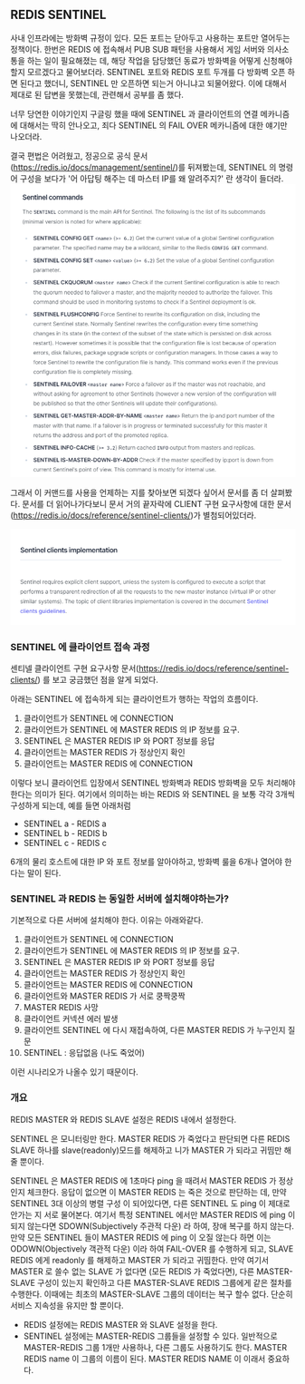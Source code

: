 ## REDIS SENTINEL

사내 인프라에는 방화벽 규정이 있다. 모든 포트는 닫아두고 사용하는 포트만 열어두는 정책이다. 한번은 REDIS 에 접속해서 PUB SUB 패턴을 사용해서 게임 서버와 의사소통을 하는 일이 필요해졌는 데, 해당 작업을 담당했던 동료가 방화벽을 어떻게 신청해야할지 모르겠다고 물어보더라. SENTINEL 포트와 REDIS 포트 두개를 다 방화벽 오픈 하면 된다고 했더니, SENTINEL 만 오픈하면 되는거 아니냐고 되물어왔다. 이에 대해서 제대로 된 답변을 못했는데, 관련해서 공부를 좀 했다.

너무 당연한 이야기인지 구글링 했을 때에 SENTINEL 과 클라이언트의 연결 메카니즘에 대해서는 딱히 안나오고, 죄다 SENTINEL 의 FAIL OVER 메카니즘에 대한 얘기만 나오더라.

결국 편법은 어려웠고, 정공으로 공식 문서(https://redis.io/docs/management/sentinel/)를 뒤져봤는데,
 SENTINEL 의 명령어 구성을 보다가 '어 아답팅 해주는 데 마스터 IP를 왜 알려주지?' 란 생각이 들더라.  ![](.20230308_images/bd24ae98.png)  
 
 그래서 이 커맨드를 사용을 언제하는 지를 찾아보면 되겠다 싶어서 문서를 좀 더 살펴봤다. 문서를 더 읽어나가다보니 문서 거의 끝자락에 CLIENT 구현 요구사항에 대한 문서(https://redis.io/docs/reference/sentinel-clients/)가 별첨되어있더라.
 
 ![](.20230308_images/afd11a1a.png)


### SENTINEL 에 클라이언트 접속 과정

센티넬 클라이언트 구현 요구사항 문서(https://redis.io/docs/reference/sentinel-clients/) 를 보고 궁금했던 점을 알게 되었다.

아래는 SENTINEL 에 접속하게 되는 클라이언트가 행하는 작업의 흐름이다.

1. 클라이언트가 SENTINEL 에 CONNECTION
2. 클라이언트가 SENTINEL 에 MASTER REDIS 의 IP 정보를 요구.
3. SENTINEL 은 MASTER REDIS IP 와 PORT 정보를 응답
4. 클라이언트는 MASTER REDIS 가 정상인지 확인
5. 클라이언트는 MASTER REDIS 에 CONNECTION

이렇다 보니 클라이언트 입장에서 SENTINEL 방화벽과 REDIS 방화벽을 모두 처리해야한다는 의미가 된다.  여기에서 의미하는 바는 REDIS 와 SENTINEL 을 보통 각각 3개씩 구성하게 되는데, 예를 들면 아래처럼

- SENTINEL a - REDIS a
- SENTINEL b - REDIS b
- SENTINEL c - REDIS c

6개의 물리 호스트에 대한 IP 와 포트 정보를 알아야하고, 방화벽 룰을 6개나 열어야 한다는 말이 된다.

### SENTINEL 과 REDIS 는 동일한 서버에 설치해야하는가?

기본적으로 다른 서버에 설치해야 한다. 이유는 아래와같다.

1. 클라이언트가 SENTINEL 에 CONNECTION
2. 클라이언트가 SENTINEL 에 MASTER REDIS 의 IP 정보를 요구.
3. SENTINEL 은 MASTER REDIS IP 와 PORT 정보를 응답
4. 클라이언트는 MASTER REDIS 가 정상인지 확인
5. 클라이언트는 MASTER REDIS 에 CONNECTION
6. 클라이언트와 MASTER REDIS 가 서로 쿵짝쿵짝
7. MASTER REDIS 사망
8. 클라이언트 커넥션 에러 발생
9. 클라이언트 SENTINEL 에 다시 재접속하여, 다른 MASTER REDIS 가 누구인지 질문
10. SENTINEL : 응답없음 (나도 죽었어)

이런 시나리오가 나올수 있기 때문이다.

### 개요

REDIS MASTER 와 REDIS SLAVE 설정은 REDIS 내에서 설정한다.

SENTINEL 은 모니터링만 한다. MASTER REDIS 가 죽었다고 판단되면 다른 REDIS SLAVE 하나를 slave(readonly)모드를 해제하고 니가 MASTER 가 되라고 귀띰만 해줄 뿐이다.

SENTINEL 은 MASTER REDIS 에 1초마다 ping 을 때려서 MASTER REDIS 가 정상인지 체크한다. 응답이 없으면 이 MASTER REDIS 는 죽은 것으로 판단하는 데, 만약 SENTINEL 3대 이상의 병렬 구성 이 되어있다면, 다른 SENTINEL 도 ping 이 제대로 안가는 지 서로 물어본다. 여기서 특정 SENTINEL 에서만 MASTER REDIS 에 ping 이 되지 않는다면 SDOWN(Subjectively 주관적 다운) 라 하여, 장애 복구를 하지 않는다. 만약 모든 SENTINEL 들이 MASTER REDIS 에 ping 이 오질 않는다 하면 이는 ODOWN(Objectively 객관적 다운) 이라 하여 FAIL-OVER 를 수행하게 되고, SLAVE REDIS 에게 readonly 를 해제하고 MASTER 가 되라고 귀띰한다. 만약 여기서 MASTER 로 쓸수 없는 SLAVE 가 없다면 (모든 REDIS 가 죽었다면), 다른 MASTER-SLAVE 구성이 있는지 확인하고 다른 MASTER-SLAVE REDIS 그룹에게 같은 절차를 수행한다. 이때에는 최초의 MASTER-SLAVE 그룹의 데이터는 복구 할수 없다. 단순히 서비스 지속성을 유지만 할 뿐이다.

- REDIS 설정에는 REDIS MASTER 와 SLAVE 설정을 한다.
- SENTINEL 설정에는 MASTER-REDIS 그룹들을 설정할 수 있다. 일반적으로 MASTER-REDIS 그룹 1개만 사용하나, 다른 그룹도 사용하기도 한다. MASTER REDIS name 이 그룹의 이름이 된다. MASTER REDIS NAME 이 이래서 중요하다.